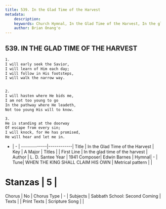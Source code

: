 ```yaml
---
title: 539. In the Glad Time of the Harvest
metadata:
    description: 
    keywords: Church Hymnal, In the Glad Time of the Harvest, In the glad time of the harvest, 
    author: Brian Onang'o
---
```



## 539. IN THE GLAD TIME OF THE HARVEST

```txt
1.
I will early seek the Savior,
I will learn of Him each day;
I will follow in His footsteps,
I will walk the narrow way.


2.
I will hasten where He bids me,
I am not too young to go
In the pathway where He leadeth,
Not too young His will to know.

3.
He is standing at the doorway
Of escape from every sin;
I will knock, for He has promised,
He will hear and let me in.
```

- |   -  |
-------------|------------|
Title | In the Glad Time of the Harvest |
Key | A Major |
Titles |  |
First Line | In the glad time of the harvest |
Author | L. D. Santee
Year | 1941
Composer| Edwin Barnes |
Hymnal|  - |
Tune| WHEN THE KING SHALL CLAIM HIS OWN |
Metrical pattern | |
# Stanzas | 5 |
Chorus | No |
Chorus Type | - |
Subjects | Sabbath School: Second Coming |
Texts |  |
Print Texts | 
Scripture Song |  |
  

